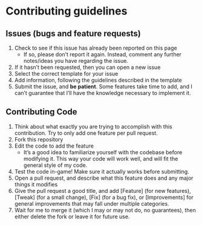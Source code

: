 # Contributing guidelines

## Issues (bugs and feature requests)
1.  Check to see if this issue has already been reported on this page
    *   If so, please don’t report it again. Instead, comment any further notes/ideas you have regarding the issue.
2.  If it hasn’t been requested, then you can open a new issue
3.  Select the correct template for your issue
4.  Add information, following the guidelines described in the template
5.  Submit the issue, and **be patient**. Some features take time to add, and I can’t guarantee that I’ll have the knowledge necessary to implement it.

## Contributing Code
1.  Think about what exactly you are trying to accomplish with this contribution. Try to only add one feature per pull request. 
2.  Fork this repository
3.  Edit the code to add the feature
    *   It’s a good idea to familiarize yourself with the codebase before modifying it. This way your code will work well, and will fit the general style of my code.
4.  Test the code in-game! Make sure it actually works before submitting.
5.  Open a pull request, and describe what this feature does and any major things it modifies
6.  Give the pull request a good title, and add [Feature] (for new features), [Tweak] (for a small change), [Fix] (for a bug fix), or [Improvements] for general improvements that may fall under multiple categories.
8.  Wait for me to merge it (which I may or may not do, no guarantees), then either delete the fork or leave it for future use.
